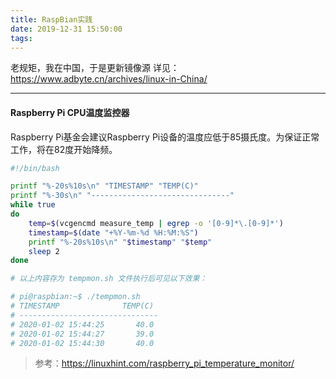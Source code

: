 ```yaml
---
title: RaspBian实践
date: 2019-12-31 15:50:00
tags:
---
```


老规矩，我在中国，于是更新镜像源 详见： https://www.adbyte.cn/archives/linux-in-China/ 

---

#### Raspberry Pi CPU温度监控器
    
Raspberry Pi基金会建议Raspberry Pi设备的温度应低于85摄氏度。为保证正常工作，将在82度开始降频。
 
```bash
#!/bin/bash

printf "%-20s%10s\n" "TIMESTAMP" "TEMP(C)"
printf "%-30s\n" "-------------------------------"
while true
do
    temp=$(vcgencmd measure_temp | egrep -o '[0-9]*\.[0-9]*')
    timestamp=$(date "+%Y-%m-%d %H:%M:%S")
    printf "%-20s%10s\n" "$timestamp" "$temp"
    sleep 2
done

# 以上内容存为 tempmon.sh 文件执行后可见以下效果：

# pi@raspbian:~$ ./tempmon.sh  
# TIMESTAMP              TEMP(C)
# -------------------------------
# 2020-01-02 15:44:25       40.0
# 2020-01-02 15:44:27       39.0
# 2020-01-02 15:44:30       40.0
```

>参考：https://linuxhint.com/raspberry_pi_temperature_monitor/